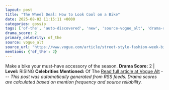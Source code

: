 ```yaml
---
layout: post
title: "The Wheel Deal: How to Look Cool on a Bike"
date: 2025-08-02 11:15:11 +0000
categories: gossip
tags: ['of-the', 'auto-discovered', 'new', 'source-vogue_alt', 'drama-rising']
drama_score: 2
primary_celebrity: of_the
source: vogue_alt
source_url: "https://www.vogue.com/article/street-style-fashion-week-biking-fashion-copenhagen"
mentions: {'of_the': 2}
---
```


Make a bike your must-have accessory of the season. **Drama Score:** 2 | **Level:** RISING **Celebrities Mentioned:** Of The [Read full article at Vogue Alt](https://www.vogue.com/article/street-style-fashion-week-biking-fashion-copenhagen) --- *This post was automatically generated from RSS feeds. Drama scores are calculated based on mention frequency and source reliability.*
